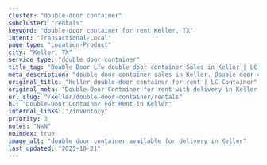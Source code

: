 ```yaml
---
cluster: "double-door container"
subcluster: "rentals"
keyword: "double-door container for rent Keller, TX"
intent: "Transactional-Local"
page_type: "Location-Product"
city: "Keller, TX"
service_type: "double door container"
title_tag: "Double Door Lfw double door container Sales in Keller | LC Container"
meta_description: "double door container sales in Keller. Double door containers for easy access. Fast delivery, competitive pricing. Serving double door container area. Quote ID: 724. Call (214) 524-4168 for your free quote today."
original_title: "Keller double-door container for rent | LC Container"
original_meta: "Double-Door Container for rent with delivery in Keller, TX. LC Container — local Since 2003. Get pricing today."
url_slug: "/keller/double-door-container/rentals"
h1: "Double-Door Container For Rent in Keller"
internal_links: "/inventory"
priority: 3
notes: "NaN"
noindex: true
image_alt: "double door container available for delivery in Keller"
last_updated: "2025-10-21"
---
```


<!-- TODO: Add unique city/inventory copy, images, and internal links here. -->
